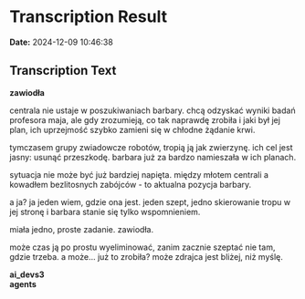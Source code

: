 ﻿# Transcription Result
**Date:** 2024-12-09 10:46:38

## Transcription Text

**zawiodła**

centrala nie ustaje w poszukiwaniach barbary. chcą odzyskać wyniki badań profesora maja, ale gdy zrozumieją, co tak naprawdę zrobiła i jaki był jej plan, ich uprzejmość szybko zamieni się w chłodne żądanie krwi.

tymczasem grupy zwiadowcze robotów, tropią ją jak zwierzynę. ich cel jest jasny: usunąć przeszkodę. barbara już za bardzo namieszała w ich planach.

sytuacja nie może być już bardziej napięta. między młotem centrali a kowadłem bezlitosnych zabójców - to aktualna pozycja barbary.

a ja? ja jeden wiem, gdzie ona jest. jeden szept, jedno skierowanie tropu w jej stronę i barbara stanie się tylko wspomnieniem.

miała jedno, proste zadanie. zawiodła.

może czas ją po prostu wyeliminować, zanim zacznie szeptać nie tam, gdzie trzeba. a może... już to zrobiła? może zdrajca jest bliżej, niż myślę.

**ai_devs3**  
**agents**

